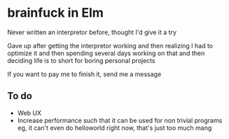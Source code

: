 # brainfuck in Elm
Never written an interpretor before, thought I'd give it a try

Gave up after getting the interpretor working and then realizing I had to
optimize it and then spending several days working on that and then deciding
life is to short for boring personal projects

If you want to pay me to finish it, send me a message

## To do
* Web UX
* Increase performance such that it can be used for non trivial programs  
eg, it can't even do helloworld right now, that's just too much mang
